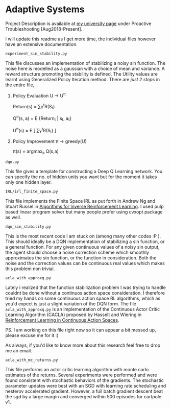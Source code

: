 # Adaptive Systems

Project Description is available at [my university page](http://www.cs.toronto.edu/~shaktik/) under Proactive Troubleshooting [Aug2018-Present].

I will update this readme as I get more time, the individual files however have an extensive documentation.

```experiment_sin_stability.py```
 
 This file discusses an implementation of stabilizing a noisy sin function. The noise here is modelled as a gaussian with a choice of mean and variance.
A reward structure promoting the stability is defined. The Utility values are learnt using Generalized Policy Iteration method. There are _just 2 steps_ in the entire file,
1. Policy Evaluation U &rarr; U<sup>π</sup>

    Return(s) = &sum;&gamma;<sup>t</sup>R(S<sub>t</sub>)

    Q<sup>&pi;</sup>(s, a) = E {Return<sub>t</sub> | s<sub>t</sub>, a<sub>t</sub>}

    U<sup>&pi;</sup>(s) = E [ &sum;&gamma;<sup>t</sup>R(S<sub>t</sub>) ]

2. Policy Improvement π &rarr; greedy(U)

    &pi;(s) = argmax<sub>a</sub> Q(s,a)

```dqn.py```

This file gives a template for constructing a Deep Q Learning network. You can specify the no. of hidden units you want but for the moment it takes only one hidden layer.

```IRL/irl_finite_space.py```

This file implements the Finite Space IRL as put forth in Andrew Ng and Stuart Russel in [Algorithms for Inverse Reinforcement Learning](https://ai.stanford.edu/~ang/papers/icml00-irl.pdf). I used pulp based linear program solver but many people prefer using cvxopt package as well.

```dqn_sin_stability.py```

This is the most recent code I am stuck on (among many other codes :P ). This should ideally be a DQN implementation of stabilizing a sin function, or a general function. For any given continuous values of a noisy sin output, the agent should choose a noise correction scheme which smoothly approximates the sin function, or the function in consideration. Both the noise and the correction values can be continuous real values which makes this problem non trivial.

```acla_with_approxq.py```

Lately i realized that the function stabilization problem I was trying to handle couldnt be done without a continuos
action space consideration. I therefore tried my hands on some continuous action space RL algorithms, which as you'd
expect is just a slight variation of the DQN form. The file ```acla_with_approxq.py``` is an implementation of the Continuous Actor
Critic Learning Algorithm (CACLA) proposed by Hasselt and Wiering in [Reinforcement Learning in Continuous Action Spaces](http://citeseerx.ist.psu.edu/viewdoc/download?doi=10.1.1.75.7658&rep=rep1&type=pdf).

PS. I am working on this file right now so it can appear a bit messed up, please excuse me for it :)


As always, if you'd like to know more about this research feel free to drop me an email.

```acla_with_mc_returns.py```

This file performs an actor critic learning algorithm with monte carlo estimates of the returns.
Several experiments were performed and were found consistent with stochastic behaviors of the gradients.
The stochastic parameter updates were best with an SGD with learning rate scheduling and nesterov accelerated gradient.
However, a full batch gradient descent beat the sgd by a large margin and converged within 500 episodes for cartpole v1.

